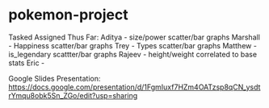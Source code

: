 # pokemon-project

Tasked Assigned Thus Far: 
Aditya - size/power scatter/bar graphs
Marshall - Happiness scatter/bar graphs
Trey - Types scatter/bar graphs
Matthew - is_legendary scattter/bar graphs
Rajeev - height/weight correlated to base stats
Eric - 

Google Slides Presentation: https://docs.google.com/presentation/d/1FgmIuxf7HZm4OATzsp8qCN_ysdtrYmqu8obk5Sn_ZGo/edit?usp=sharing